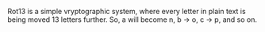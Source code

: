 Rot13 is a simple vryptographic system, where every letter in plain text is being moved 13 letters further. So, a will become n, b -> o, c -> p, and so on.
